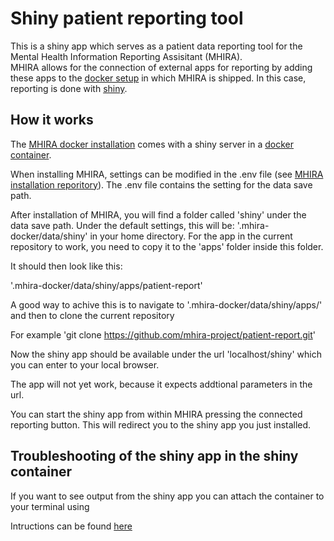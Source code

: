 # Shiny patient reporting tool
This is a shiny app which serves as a patient data reporting tool for the Mental Health Information Reporting Assisitant (MHIRA).  
MHIRA allows for the connection of external apps for reporting by adding these apps to the [docker setup](https://www.docker.com/) in which MHIRA is shipped.
In this case, reporting is done with [shiny](https://www.rstudio.com/products/shiny/shiny-server/).

## How it works

The [MHIRA docker installation](https://github.com/mhira-project/mhira-docker) comes with a shiny server in a [docker container](https://hub.docker.com/r/rocker/shiny-verse).

When installing MHIRA, settings can be modified in the .env file (see [MHIRA installation reporitory](https://github.com/mhira-project/mhira-docker)).
The .env file contains the setting for the data save path. 

After installation of MHIRA, you will find a folder called 'shiny' under the data save path. Under the default settings, this will be: '.mhira-docker/data/shiny' in your home directory. 
For the app in the current repository to work, you need to copy it to the 'apps' folder inside this folder.

It should then look like this: 

'.mhira-docker/data/shiny/apps/patient-report'

A good way to achive this is to navigate to '.mhira-docker/data/shiny/apps/' and then to clone the current repository

For example 
'git clone https://github.com/mhira-project/patient-report.git'

Now the shiny app should be available under the url 'localhost/shiny' which you can enter to your local browser. 

The app will not yet work, because it expects addtional parameters in the url. 

You can start the shiny app from within MHIRA pressing the connected reporting button. This will redirect you to the shiny app you just installed. 


## Troubleshooting of the shiny app in the shiny container

If you want to see output from the shiny app you can attach the container to your terminal using 

Intructions can be found [here](https://docs.docker.com/engine/reference/commandline/logs/)